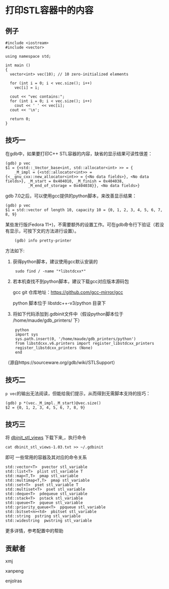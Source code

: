 # 打印STL容器中的内容 

## 例子

	#include <iostream>
	#include <vector>
	
	using namespace std;
	
	int main ()
	{
	  vector<int> vec(10); // 10 zero-initialized elements
	
	  for (int i = 0; i < vec.size(); i++)
	    vec[i] = i;
	
	  cout << "vec contains:";
	  for (int i = 0; i < vec.size(); i++)
	    cout << ' ' << vec[i];
	  cout << '\n';
	
	  return 0;
	}

## 技巧一

在gdb中，如果要打印C++ STL容器的内容，缺省的显示结果可读性很差：

	(gdb) p vec
	$1 = {<std::_Vector_base<int, std::allocator<int> >> = {
	    _M_impl = {<std::allocator<int>> = {<__gnu_cxx::new_allocator<int>> = {<No data fields>}, <No data fields>}, _M_start = 0x404010, _M_finish = 0x404038, 
              _M_end_of_storage = 0x404038}}, <No data fields>}

gdb 7.0之后，可以使用gcc提供的python脚本，来改善显示结果：

	(gdb) p vec
	$1 = std::vector of length 10, capacity 10 = {0, 1, 2, 3, 4, 5, 6, 7, 8, 9}

某些发行版(Fedora 11+)，不需要额外的设置工作。可在gdb命令行下验证（若没有显示，可按下文的方法进行设置）。

		(gdb) info pretty-printer

方法如下:

1. 获得python脚本，建议使用gcc默认安装的

		sudo find / -name "*libstdcxx*"
2. 若本机查找不到python脚本，建议下载gcc对应版本源码包

    gcc git 仓库地址：https://github.com/gcc-mirror/gcc

    python 脚本位于 libstdc++-v3/python 目录下
3. 将如下代码添加到.gdbinit文件中（假设python脚本位于 /home/maude/gdb_printers/ 下）

		python
		import sys
		sys.path.insert(0, '/home/maude/gdb_printers/python')
		from libstdcxx.v6.printers import register_libstdcxx_printers
		register_libstdcxx_printers (None)
		end

（源自https://sourceware.org/gdb/wiki/STLSupport）

## 技巧二

`p vec`的输出无法阅读，但能给我们提示，从而得到无需脚本支持的技巧：

	(gdb) p *(vec._M_impl._M_start)@vec.size()
	$2 = {0, 1, 2, 3, 4, 5, 6, 7, 8, 9}
	
## 技巧三

将 [dbinit_stl_views](http://www.yolinux.com/TUTORIALS/src/dbinit_stl_views-1.03.txt ) 下载下来,，执行命令
```shell
cat dbinit_stl_views-1.03.txt >> ~/.gdbinit
```
即可
一些常用的容器及其对应的命令关系
```shell
std::vector<T>  pvector stl_variable 
std::list<T>  plist stl_variable T 
std::map<T,T>  pmap stl_variable 
std::multimap<T,T>  pmap stl_variable 
std::set<T>  pset stl_variable T 
std::multiset<T>  pset stl_variable 
std::deque<T>  pdequeue stl_variable 
std::stack<T>  pstack stl_variable 
std::queue<T>  pqueue stl_variable 
std::priority_queue<T>  ppqueue stl_variable 
std::bitset<n><td>  pbitset stl_variable 
std::string  pstring stl_variable 
std::widestring  pwstring stl_variable  
```
更多详情，参考配置中的帮助


## 贡献者

xmj

xanpeng

enjolras
